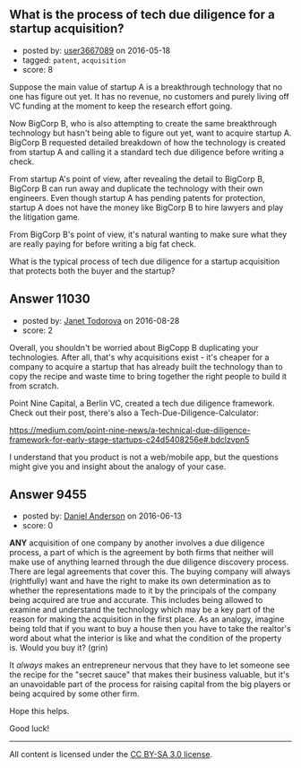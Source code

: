 ## What is the process of tech due diligence for a startup acquisition?

- posted by: [user3667089](https://stackexchange.com/users/4510966/user3667089) on 2016-05-18
- tagged: `patent`, `acquisition`
- score: 8

<p>Suppose the main value of startup A is a breakthrough technology that no one has figure out yet. It has no revenue, no customers and purely living off VC funding at the moment to keep the research effort going. </p>

<p>Now BigCorp B, who is also attempting to create the same breakthrough technology but hasn't being able to figure out yet, want to acquire startup A. BigCorp B requested detailed breakdown of how the technology is created from startup A and calling it a standard tech due diligence before writing a check.</p>

<p>From startup A's point of view, after revealing the detail to BigCorp B, BigCorp B can run away and duplicate the technology with their own engineers. Even though startup A has pending patents for protection, startup A does not have the money like BigCorp B to hire lawyers and play the litigation game. </p>

<p>From BigCorp B's point of view, it's natural wanting to make sure what they are really paying for before writing a big fat check. </p>

<p>What is the typical process of tech due diligence for a startup acquisition that protects both the buyer and the startup?</p>



## Answer 11030

- posted by: [Janet Todorova](https://stackexchange.com/users/7047617/janet-todorova) on 2016-08-28
- score: 2

<p>Overall, you shouldn't be worried about BigCopp B duplicating your technologies. After all, that's why acquisitions exist - it's cheaper for a company to acquire a startup that has already built the technology than to copy the recipe and waste time to bring together the right people to build it from scratch. </p>

<p>Point Nine Capital, a Berlin VC, created a tech due diligence framework. Check out their post, there's also a Tech-Due-Diligence-Calculator:</p>

<p><a href="https://medium.com/point-nine-news/a-technical-due-diligence-framework-for-early-stage-startups-c24d5408256e#.bdclzvpn5" rel="nofollow">https://medium.com/point-nine-news/a-technical-due-diligence-framework-for-early-stage-startups-c24d5408256e#.bdclzvpn5</a></p>

<p>I understand that you product is not a web/mobile app, but the questions might give you and insight about the analogy of your case.</p>



## Answer 9455

- posted by: [Daniel Anderson](https://stackexchange.com/users/8398759/daniel-anderson) on 2016-06-13
- score: 0

<p><strong>ANY</strong> acquisition of one company by another involves a due diligence process, a part of which is the agreement by both firms that neither will make use of anything learned through the due diligence discovery process.  There are legal agreements that cover this.  The buying company will always (rightfully) want and have the right to make its own determination as to whether the representations made to it by the principals of the company being acquired are true and accurate.  This includes being allowed to examine and understand the technology which may be a key part of the reason for making the acquisition in the first place.  As an analogy, imagine being told that if you want to buy a house then you have to take the realtor's word about what the interior is like and what the condition of the property is.  Would you buy it? (grin)</p>

<p>It <em>always</em> makes an entrepreneur nervous that they have to let someone see the recipe for the "secret sauce" that makes their business valuable, but it's an unavoidable part of the process for raising capital from the big players or being acquired by some other firm.</p>

<p>Hope this helps.</p>

<p>Good luck!</p>




---

All content is licensed under the [CC BY-SA 3.0 license](https://creativecommons.org/licenses/by-sa/3.0/).

